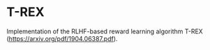 # T-REX
Implementation of the RLHF-based reward learning algorithm T-REX (https://arxiv.org/pdf/1904.06387.pdf).
